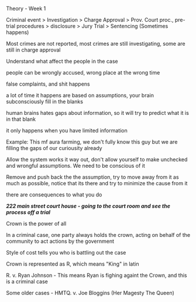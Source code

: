 Theory - Week 1

Criminal event > Investigation > Charge Approval > Prov. Court proc., pre-trial procedures > disclosure > Jury Trial > Sentencing (Sometimes happens) 

Most crimes are not reported, most crimes are still investigating, some are still in charge approval 

Understand what affect the people in the case

people can be wrongly accused, wrong place at the wrong time

false complaints, and shit happens

a lot of time it happens are based on assumptions, your brain subconsciously fill in the blanks

human brains hates gaps about information, so it will try to predict what it is in that blank

it only happens when you have limited information

Example: This mf aura farming, we don't fully know this guy but we are filling the gaps of our curiousity already

Allow the system works it way out, don't allow yourself to make unchecked and wrongful assumptions. We need to be conscious of it

Remove and push back the the assumption, try to move away from it as much as possible, notice that its there and try to minimize the cause from it 

there are consequences to what you do 

***222 main street court house - going to the court room and see the process off a trial***

Crown is the power of all

In a criminal case, one party always holds the crown, acting on behalf of the community to act actions by the government 

Style of cost tells you who is battling out the case

Crown is represented as R, which means "King" in latin

R. v. Ryan Johnson - This means Ryan is fighing againt the Crown, and this is a criminal case 

Some older cases - HMTQ. v. Joe Bloggins (Her Magesty The Queen)














